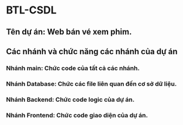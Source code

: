 # BTL-CSDL
## Tên dự án: Web bán vé xem phim.
## Các nhánh và chức năng các nhánh của dự án
### Nhánh main: Chức code của tất cả các nhánh.
### Nhánh Database: Chức các file liên quan đến cơ sở dữ liệu.
### Nhánh Backend: Chức code logic của dự án.
### Nhánh Frontend: Chức code giao diện của dự án.
